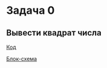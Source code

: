 # Задача 0

## Вывести квадрат числа

[Код](../Exp000/Program.cs)

[Блок-схема](../Exp000/diagram.drawio.png)
